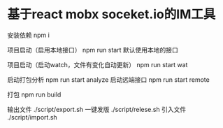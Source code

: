 # 基于react mobx soceket.io的IM工具

安装依赖 npm i

项目启动（启用本地接口） npm run start
默认使用本地的接口

项目启动（启动watch，文件有变化自动更新） npm run start wat

启动打包分析  npm run start analyze
启动远端接口  npm run start remote

打包 npm run build

输出文件 ./script/export.sh
一键发版 ./script/relese.sh
引入文件 ./script/import.sh